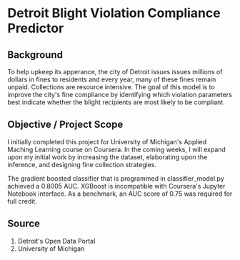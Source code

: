 # Detroit Blight Violation Compliance Predictor

## Background

To help upkeep its apperance, the city of Detroit issues issues millions of dollars in fines to residents and every year, many of these fines remain unpaid. Collections are resource intensive. The goal of this model is to improve the city's fine compliance by identifying which violation parameters best indicate whether the blight recipients are most likely to be compliant.

## Objective / Project Scope

I initially completed this project for University of Michigan's Applied Maching Learning course on Coursera. In the coming weeks, I will expand upon my initial work by increasing the dataset, elaborating upon the inference, and designing fine collection strategies.

The gradient boosted classifier that is programmed in classifier_model.py achieved a 0.8005 AUC. XGBoost is incompatible with Coursera's Jupyter Notebook interface. As a benchmark, an AUC score of 0.75 was required for full credit.

## Source
1) Detroit's Open Data Portal
2) University of Michigan

